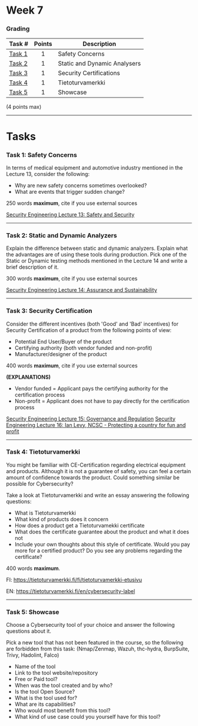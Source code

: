 # Week 7

### Grading

Task #|Points|Description|
-----|:---:|----------|
[Task 1](#task-1-safety-concerns) | 1 | Safety Concerns
[Task 2](#task-2-static-and-dynamic-analyzers) | 1 | Static and Dynamic Analysers 
[Task 3](#task-3-security-certification) | 1 | Security Certifications
[Task 4](#task-4-tietoturvamerkki) | 1 | Tietoturvamerkki
[Task 5](#task-5-showcase) | 1 | Showcase

(4 points max)

---

# Tasks

### Task 1: Safety Concerns

In terms of medical equipment and automotive industry mentioned in the Lecture 13, consider the following: 

- Why are new safety concerns sometimes overlooked? 
- What are events that trigger sudden change? 

250 words **maximum**, cite if you use external sources 

[Security Engineering Lecture 13: Safety and Security](https://www.youtube.com/watch?v=uZkQtnHKcJ4) 

---

### Task 2: Static and Dynamic Analyzers

Explain the difference between static and dynamic analyzers. Explain what the advantages are of using these tools during production.  Pick one of the Static or Dynamic testing methods mentioned in the Lecture 14 and write a brief description of it. 

300 words **maximum**, cite if you use external sources 

[Security Engineering Lecture 14: Assurance and Sustainability](https://www.youtube.com/watch?v=cmWQF2FDlG8) 

---

### Task 3: Security Certification

Consider the different incentives (both 'Good' and 'Bad' incentives) for Security Certification of a product from the following points of view:

- Potential End User/Buyer of the product 
- Certifying authority (both vendor funded and non-profit) 
- Manufacturer/designer of the product 

400 words **maximum**, cite if you use external sources 

**(EXPLANATIONS)**

- Vendor funded = Applicant pays the certifying authority for the certification process 
- Non-profit = Applicant does not have to pay directly for the certification process 


[Security Engineering Lecture 15: Governance and Regulation](https://www.youtube.com/watch?v=PdMzMHizEaE) 
[Security Engineering Lecture 16: Ian Levy, NCSC - Protecting a country for fun and profit](https://www.youtube.com/watch?v=qv6SS5FhdUk) 

---

### Task 4: Tietoturvamerkki

You might be familiar with CE-Certification regarding electrical equipment and products. Although it is not a guarantee of safety, you can feel a certain amount of confidence towards the product. Could something similar be possible for Cybersecurity? 

Take a look at Tietoturvamerkki and write an essay answering the following questions: 

- What is Tietoturvamerkki 
- What kind of products does it concern 
- How does a product get a Tietoturvamekki certificate 
- What does the certificate guarantee about the product and what it does not 
- Include your own thoughts about this style of certificate. Would you pay more for a certified product? Do you see any problems regarding the certificate? 

400 words **maximum**. 
 

FI: https://tietoturvamerkki.fi/fi/tietoturvamerkki-etusivu 

EN: https://tietoturvamerkki.fi/en/cybersecurity-label 


---

### Task 5: Showcase

Choose a Cybersecurity tool of your choice and answer the following questions about it.

Pick a new tool that has not been featured in the course, so the following are forbidden from this task: (Nmap/Zenmap, Wazuh, thc-hydra, BurpSuite, Trivy, Hadolint, Falco)

- Name of the tool
- Link to the tool website/repository
- Free or Paid tool?
- When was the tool created and by who?
- Is the tool Open Source?
- What is the tool used for?
- What are its capabilities?
- Who would most benefit from this tool?
- What kind of use case could you yourself have for this tool?

